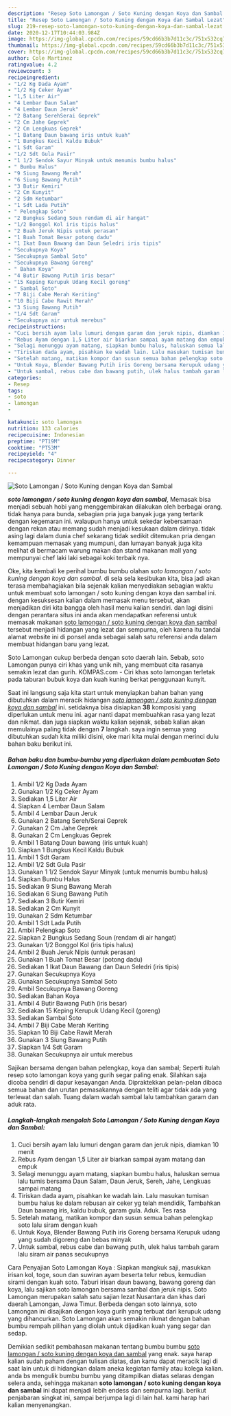 ```yaml
---
description: "Resep Soto Lamongan / Soto Kuning dengan Koya dan Sambal Lezat"
title: "Resep Soto Lamongan / Soto Kuning dengan Koya dan Sambal Lezat"
slug: 219-resep-soto-lamongan-soto-kuning-dengan-koya-dan-sambal-lezat
date: 2020-12-17T10:44:03.984Z
image: https://img-global.cpcdn.com/recipes/59cd66b3b7d11c3c/751x532cq70/soto-lamongan-soto-kuning-dengan-koya-dan-sambal-foto-resep-utama.jpg
thumbnail: https://img-global.cpcdn.com/recipes/59cd66b3b7d11c3c/751x532cq70/soto-lamongan-soto-kuning-dengan-koya-dan-sambal-foto-resep-utama.jpg
cover: https://img-global.cpcdn.com/recipes/59cd66b3b7d11c3c/751x532cq70/soto-lamongan-soto-kuning-dengan-koya-dan-sambal-foto-resep-utama.jpg
author: Cole Martinez
ratingvalue: 4.2
reviewcount: 3
recipeingredient:
- "1/2 Kg Dada Ayam"
- "1/2 Kg Ceker Ayam"
- "1,5 Liter Air"
- "4 Lembar Daun Salam"
- "4 Lembar Daun Jeruk"
- "2 Batang SerehSerai Geprek"
- "2 Cm Jahe Geprek"
- "2 Cm Lengkuas Geprek"
- "1 Batang Daun bawang iris untuk kuah"
- "1 Bungkus Kecil Kaldu Bubuk"
- "1 Sdt Garam"
- "1/2 Sdt Gula Pasir"
- "1 1/2 Sendok Sayur Minyak untuk menumis bumbu halus"
- " Bumbu Halus"
- "9 Siung Bawang Merah"
- "6 Siung Bawang Putih"
- "3 Butir Kemiri"
- "2 Cm Kunyit"
- "2 Sdm Ketumbar"
- "1 Sdt Lada Putih"
- " Pelengkap Soto"
- "2 Bungkus Sedang Soun rendam di air hangat"
- "1/2 Bonggol Kol iris tipis halus"
- "2 Buah Jeruk Nipis untuk perasan"
- "1 Buah Tomat Besar potong dadu"
- "1 Ikat Daun Bawang dan Daun Seledri iris tipis"
- "Secukupnya Koya"
- "Secukupnya Sambal Soto"
- "Secukupnya Bawang Goreng"
- " Bahan Koya"
- "4 Butir Bawang Putih iris besar"
- "15 Keping Kerupuk Udang Kecil goreng"
- " Sambal Soto"
- "7 Biji Cabe Merah Keriting"
- "10 Biji Cabe Rawit Merah"
- "3 Siung Bawang Putih"
- "1/4 Sdt Garam"
- "Secukupnya air untuk merebus"
recipeinstructions:
- "Cuci bersih ayam lalu lumuri dengan garam dan jeruk nipis, diamkan 10 menit"
- "Rebus Ayam dengan 1,5 Liter air biarkan sampai ayam matang dan empuk"
- "Selagi menunggu ayam matang, siapkan bumbu halus, haluskan semua lalu tumis bersama Daun Salam, Daun Jeruk, Sereh, Jahe, Lengkuas sampai matang"
- "Tiriskan dada ayam, pisahkan ke wadah lain. Lalu masukan tumisan bumbu halus ke dalam rebusan air ceker yg telah mendidik, Tambahkan Daun bawang iris, kaldu bubuk, garam gula. Aduk. Tes rasa"
- "Setelah matang, matikan kompor dan susun semua bahan pelengkap soto lalu siram dengan kuah"
- "Untuk Koya, Blender Bawang Putih iris Goreng bersama Kerupuk udang yang sudah digoreng dan bebas minyak"
- "Untuk sambal, rebus cabe dan bawang putih, ulek halus tambah garam lalu siram air panas secukupnya"
categories:
- Resep
tags:
- soto
- lamongan
- 

katakunci: soto lamongan  
nutrition: 133 calories
recipecuisine: Indonesian
preptime: "PT19M"
cooktime: "PT53M"
recipeyield: "4"
recipecategory: Dinner

---
```



![Soto Lamongan / Soto Kuning dengan Koya dan Sambal](https://img-global.cpcdn.com/recipes/59cd66b3b7d11c3c/751x532cq70/soto-lamongan-soto-kuning-dengan-koya-dan-sambal-foto-resep-utama.jpg)

<b><i>soto lamongan / soto kuning dengan koya dan sambal</i></b>, Memasak bisa menjadi sebuah hobi yang menggembirakan dilakukan oleh berbagai orang. tidak hanya para bunda, sebagian pria juga banyak juga yang tertarik dengan kegemaran ini. walaupun hanya untuk sekedar kebersamaan dengan rekan atau memang sudah menjadi kesukaan dalam dirinya. tidak asing lagi dalam dunia chef sekarang tidak sedikit ditemukan pria dengan kemampuan memasak yang mumpuni, dan lumayan banyak juga kita melihat di bermacam warung makan dan stand makanan mall yang mempunyai chef laki laki sebagai koki terbaik nya.

Oke, kita kembali ke perihal bumbu bumbu olahan <i>soto lamongan / soto kuning dengan koya dan sambal</i>. di sela sela kesibukan kita, bisa jadi akan terasa membahagiakan bila sejenak kalian menyediakan sebagian waktu untuk membuat soto lamongan / soto kuning dengan koya dan sambal ini. dengan kesuksesan kalian dalam memasak menu tersebut, akan menjadikan diri kita bangga oleh hasil menu kalian sendiri. dan lagi disini dengan perantara situs ini anda akan mendapatkan referensi untuk memasak makanan <u>soto lamongan / soto kuning dengan koya dan sambal</u> tersebut menjadi hidangan yang lezat dan sempurna, oleh karena itu tandai alamat website ini di ponsel anda sebagai salah satu referensi anda dalam membuat hidangan baru yang lezat.

Soto Lamongan cukup berbeda dengan soto daerah lain. Sebab, soto Lamongan punya ciri khas yang unik nih, yang membuat cita rasanya semakin lezat dan gurih. KOMPAS.com - Ciri khas soto lamongan terletak pada taburan bubuk koya dan kuah kuning berkat penggunaan kunyit.


Saat ini langsung saja kita start untuk menyiapkan bahan bahan yang dibutuhkan dalam meracik hidangan <u><i>soto lamongan / soto kuning dengan koya dan sambal</i></u> ini. setidaknya bisa disiapkan <b>38</b> komposisi yang diperlukan untuk menu ini. agar nanti dapat membuahkan rasa yang lezat dan nikmat. dan juga siapkan waktu kalian sejenak, sebab kalian akan memulainya paling tidak dengan <b>7</b> langkah. saya ingin semua yang dibutuhkan sudah kita miliki disini, oke mari kita mulai dengan merinci dulu bahan baku berikut ini.

<!--inarticleads1-->

##### Bahan baku dan bumbu-bumbu yang diperlukan dalam pembuatan Soto Lamongan / Soto Kuning dengan Koya dan Sambal:

1. Ambil 1/2 Kg Dada Ayam
1. Gunakan 1/2 Kg Ceker Ayam
1. Sediakan 1,5 Liter Air
1. Siapkan 4 Lembar Daun Salam
1. Ambil 4 Lembar Daun Jeruk
1. Gunakan 2 Batang Sereh/Serai Geprek
1. Gunakan 2 Cm Jahe Geprek
1. Gunakan 2 Cm Lengkuas Geprek
1. Ambil 1 Batang Daun bawang (iris untuk kuah)
1. Siapkan 1 Bungkus Kecil Kaldu Bubuk
1. Ambil 1 Sdt Garam
1. Ambil 1/2 Sdt Gula Pasir
1. Gunakan 1 1/2 Sendok Sayur Minyak (untuk menumis bumbu halus)
1. Siapkan  Bumbu Halus
1. Sediakan 9 Siung Bawang Merah
1. Sediakan 6 Siung Bawang Putih
1. Sediakan 3 Butir Kemiri
1. Sediakan 2 Cm Kunyit
1. Gunakan 2 Sdm Ketumbar
1. Ambil 1 Sdt Lada Putih
1. Ambil  Pelengkap Soto
1. Siapkan 2 Bungkus Sedang Soun (rendam di air hangat)
1. Gunakan 1/2 Bonggol Kol (iris tipis halus)
1. Ambil 2 Buah Jeruk Nipis (untuk perasan)
1. Gunakan 1 Buah Tomat Besar (potong dadu)
1. Sediakan 1 Ikat Daun Bawang dan Daun Seledri (iris tipis)
1. Gunakan Secukupnya Koya
1. Gunakan Secukupnya Sambal Soto
1. Ambil Secukupnya Bawang Goreng
1. Sediakan  Bahan Koya
1. Ambil 4 Butir Bawang Putih (iris besar)
1. Sediakan 15 Keping Kerupuk Udang Kecil (goreng)
1. Sediakan  Sambal Soto
1. Ambil 7 Biji Cabe Merah Keriting
1. Siapkan 10 Biji Cabe Rawit Merah
1. Gunakan 3 Siung Bawang Putih
1. Siapkan 1/4 Sdt Garam
1. Gunakan Secukupnya air untuk merebus


Sajikan bersama dengan bahan pelengkap, koya dan sambal; Seperti itulah resep soto lamongan koya yang gurih segar paling enak. Silahkan saja dicoba sendiri di dapur kesayangan Anda. Dipraktekkan pelan-pelan dibaca semua bahan dan urutan pemasakannya dengan teliti agar tidak ada yang terlewat dan salah. Tuang dalam wadah sambal lalu tambahkan garam dan aduk rata. 

<!--inarticleads2-->

##### Langkah-langkah mengolah Soto Lamongan / Soto Kuning dengan Koya dan Sambal:

1. Cuci bersih ayam lalu lumuri dengan garam dan jeruk nipis, diamkan 10 menit
1. Rebus Ayam dengan 1,5 Liter air biarkan sampai ayam matang dan empuk
1. Selagi menunggu ayam matang, siapkan bumbu halus, haluskan semua lalu tumis bersama Daun Salam, Daun Jeruk, Sereh, Jahe, Lengkuas sampai matang
1. Tiriskan dada ayam, pisahkan ke wadah lain. Lalu masukan tumisan bumbu halus ke dalam rebusan air ceker yg telah mendidik, Tambahkan Daun bawang iris, kaldu bubuk, garam gula. Aduk. Tes rasa
1. Setelah matang, matikan kompor dan susun semua bahan pelengkap soto lalu siram dengan kuah
1. Untuk Koya, Blender Bawang Putih iris Goreng bersama Kerupuk udang yang sudah digoreng dan bebas minyak
1. Untuk sambal, rebus cabe dan bawang putih, ulek halus tambah garam lalu siram air panas secukupnya


Cara Penyajian Soto Lamongan Koya : Siapkan mangkuk saji, masukkan irisan kol, toge, soun dan suwiran ayam beserta telur rebus, kemudian sirami dengan kuah soto. Taburi irisan daun bawang, bawang goreng dan koya, lalu sajikan soto lamongan bersama sambal dan jeruk nipis. Soto Lamongan merupakan salah satu sajian lezat Nusantara dan khas dari daerah Lamongan, Jawa Timur. Berbeda dengan soto lainnya, soto Lamongan ini disajikan dengan koya gurih yang terbuat dari kerupuk udang yang dihancurkan. Soto Lamongan akan semakin nikmat dengan bahan bumbu rempah pilihan yang diolah untuk dijadikan kuah yang segar dan sedap. 

Demikian sedikit pembahasan makanan tentang bumbu bumbu <u>soto lamongan / soto kuning dengan koya dan sambal</u> yang enak. saya harap kalian sudah paham dengan tulisan diatas, dan kamu dapat meracik lagi di saat lain untuk di hidangkan dalam aneka kegiatan family atau kolega kalian. anda bs mengulik bumbu bumbu yang ditampilkan diatas selaras dengan selera anda, sehingga makanan <b>soto lamongan / soto kuning dengan koya dan sambal</b> ini dapat menjadi lebih endess dan sempurna lagi. berikut penjabaran singkat ini, sampai berjumpa lagi di lain hal. kami harap hari kalian menyenangkan.
